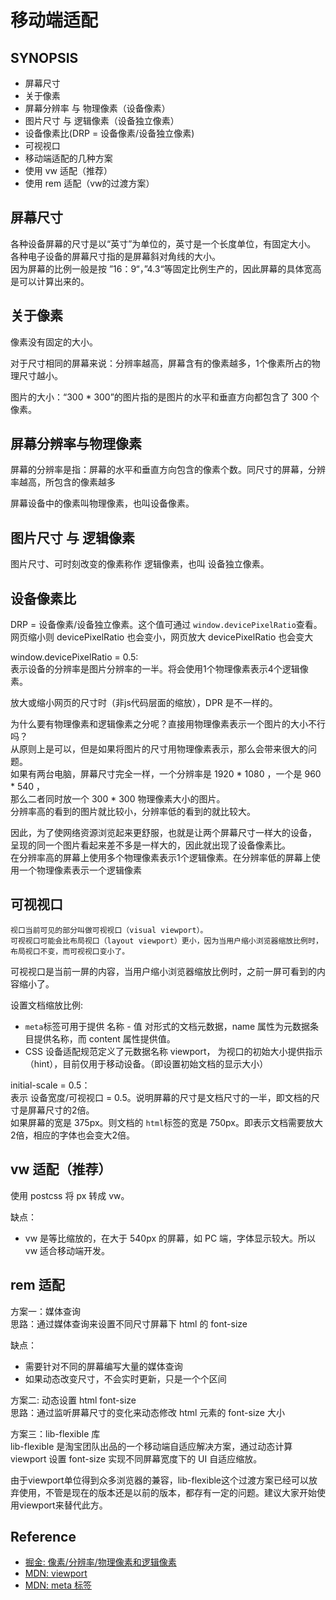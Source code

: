 # 移动端适配

## SYNOPSIS
- 屏幕尺寸
- 关于像素
- 屏幕分辨率 与 物理像素（设备像素）
- 图片尺寸 与 逻辑像素（设备独立像素）
- 设备像素比(DRP = 设备像素/设备独立像素)
- 可视视口
- 移动端适配的几种方案
- 使用 vw 适配（推荐）
- 使用 rem 适配（vw的过渡方案）

## 屏幕尺寸
各种设备屏幕的尺寸是以“英寸”为单位的，英寸是一个长度单位，有固定大小。     
各种电子设备的屏幕尺寸指的是屏幕斜对角线的大小。      
因为屏幕的比例一般是按 ”16：9“，”4.3“等固定比例生产的，因此屏幕的具体宽高是可以计算出来的。


## 关于像素
像素没有固定的大小。

对于尺寸相同的屏幕来说：分辨率越高，屏幕含有的像素越多，1个像素所占的物理尺寸越小。     

图片的大小：“300 * 300”的图片指的是图片的水平和垂直方向都包含了 300 个像素。


## 屏幕分辨率与物理像素
屏幕的分辨率是指：屏幕的水平和垂直方向包含的像素个数。同尺寸的屏幕，分辨率越高，所包含的像素越多

屏幕设备中的像素叫物理像素，也叫设备像素。


## 图片尺寸 与 逻辑像素
图片尺寸、可时刻改变的像素称作 逻辑像素，也叫 设备独立像素。


## 设备像素比
DRP = 设备像素/设备独立像素。这个值可通过 `window.devicePixelRatio`查看。
网页缩小则 devicePixelRatio 也会变小，网页放大 devicePixelRatio 也会变大

window.devicePixelRatio = 0.5:   
  表示设备的分辨率是图片分辨率的一半。将会使用1个物理像素表示4个逻辑像素。

放大或缩小网页的尺寸时（非js代码层面的缩放），DPR 是不一样的。


为什么要有物理像素和逻辑像素之分呢？直接用物理像素表示一个图片的大小不行吗？    
从原则上是可以，但是如果将图片的尺寸用物理像素表示，那么会带来很大的问题。    
如果有两台电脑，屏幕尺寸完全一样，一个分辨率是 1920 * 1080 ，一个是 960 * 540 ，    
那么二者同时放一个 300 * 300 物理像素大小的图片。    
分辨率高的看到的图片就比较小，分辨率低的看到的就比较大。    

因此，为了使网络资源浏览起来更舒服，也就是让两个屏幕尺寸一样大的设备，   
呈现的同一个图片看起来差不多是一样大的，因此就出现了设备像素比。   
在分辨率高的屏幕上使用多个物理像素表示1个逻辑像素。在分辨率低的屏幕上使用一个物理像素表示一个逻辑像素


## 可视视口
```
视口当前可见的部分叫做可视视口（visual viewport）。
可视视口可能会比布局视口（layout viewport）更小，因为当用户缩小浏览器缩放比例时，布局视口不变，而可视视口变小了。   
```

可视视口是当前一屏的内容，当用户缩小浏览器缩放比例时，之前一屏可看到的内容缩小了。

设置文档缩放比例:   
- `meta`标签可用于提供 名称 - 值 对形式的文档元数据，name 属性为元数据条目提供名称，而 content 属性提供值。
- CSS 设备适配规范定义了元数据名称 viewport， 为视口的初始大小提供指示（hint），目前仅用于移动设备。（即设置初始文档的显示大小）

initial-scale = 0.5：   
表示 设备宽度/可视视口 = 0.5。说明屏幕的尺寸是文档尺寸的一半，即文档的尺寸是屏幕尺寸的2倍。   
如果屏幕的宽是 375px。则文档的 `html`标签的宽是 750px。即表示文档需要放大2倍，相应的字体也会变大2倍。


## vw 适配（推荐）
使用 postcss 将 px 转成 vw。

缺点：
- vw 是等比缩放的，在大于 540px 的屏幕，如 PC 端，字体显示较大。所以 vw 适合移动端开发。


## rem 适配
方案一：媒体查询    
思路：通过媒体查询来设置不同尺寸屏幕下 html 的 font-size

缺点：
  - 需要针对不同的屏幕编写大量的媒体查询
  - 如果动态改变尺寸，不会实时更新，只是一个个区间

方案二: 动态设置 html font-size    
思路：通过监听屏幕尺寸的变化来动态修改 html 元素的 font-size 大小


方案三：lib-flexible 库    
lib-flexible 是淘宝团队出品的一个移动端自适应解决方案，通过动态计算 viewport 设置 font-size 实现不同屏幕宽度下的 UI 自适应缩放。

由于viewport单位得到众多浏览器的兼容，lib-flexible这个过渡方案已经可以放弃使用，不管是现在的版本还是以前的版本，都存有一定的问题。建议大家开始使用viewport来替代此方。


## Reference
- [掘金: 像素/分辨率/物理像素和逻辑像素](https://juejin.cn/post/6844904094344151054)
- [MDN: viewport](https://developer.mozilla.org/zh-CN/docs/Glossary/Viewport)
- [MDN: meta 标签](https://developer.mozilla.org/zh-CN/docs/Web/HTML/Element/meta/name)
